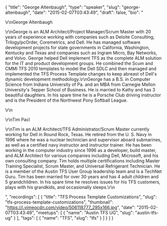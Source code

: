 {
  "title": "George Altenbaugh",
  "type": "speaker",
  "slug": "george-altenbaugh",
  "date": "2015-02-07T03:43:49",
  "draft": false,
  "bio": "<p>\r\nGeorge Altenbaugh</p><p>\r\nGeorge is an ALM Architect/Project Manager/Scrum Master with 20 years of experience working with companies such as Deloite Consulting, Trilogy/pcOrder, Coremetrics, and Dell. He has managed software development projects for state governments in California, Washington, Kentucky and Texas and companies such as Ingram Micro, Bay Networks, and Volvo. George helped Dell implement TFS as the complete ALM solution for the IT and product development groups. He combined the Scum and CMMI TFS 2010 templates to model the Dell SDLC and then managed and implemented the TFS Process Template changes to keep abreast of Dell's dynamic development methodology.\r\nGeorge has a B.S. in Computer Science from Indiana University of Pa. and an MBA from Carnegie Mellon University's Tepper School of Business. He is married to Kathy and has 3 beautiful daughters. In his spare time he is a Porsche Club driving instructor and is the President of the Northwest Pony Softball League.</p><p>\r\n</p><p>\r\nTim Pacl</p><p>\r\nTim is an ALM Architect/TFS Administrator/Scrum Master currently working for Dell in Round Rock, Texas. He retired from the U. S. Navy in 1996 where he was a nuclear technician and supervisor aboard submarines, as well as a certified navy instructor and instructor trainer. He has been working in the computer industry since 1996 as a developer, build master, and ALM Architect for various companies including Dell, Microsoft, and his own consulting company. Tim holds multiple certifications including Master Training Specialist, Scrum Master, and Universal Refrigerant Technician. He is a member of the Austin TFS User Group leadership team and is a TechNet Guru. Tim has been married for over 30 years and has 4 adult children and 5 grandchildren. In his spare time he resolves issues for his TFS customers, plays with his grandkids, and occasionally sleeps.\r\n</p>",
  "recordings": [
    {
      "title": "TFS Process Template Customizations",
      "slug": "tfs-process-template-customizations",
      "thumbnail": "https://i.vimeocdn.com/video/506118777_295x166.jpg",
      "date": "2015-02-07T03:43:49",
      "meetups": [
        {
          "name": "Austin TFS UG",
          "slug": "austin-tfs-ug"
        }
      ],
      "tags": [
        {
          "name": "TFS",
          "slug": "tfs"
        }
      ]
    }
  ]
}